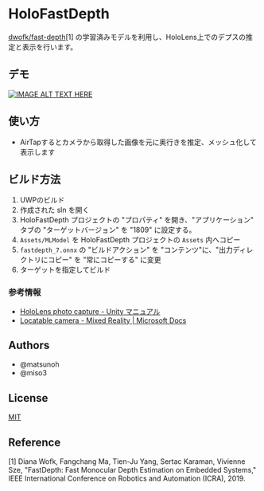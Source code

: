 HoloFastDepth
=====

[dwofk/fast-depth](https://github.com/dwofk/fast-depth)[1] の学習済みモデルを利用し、HoloLens上でのデプスの推定と表示を行います。

## デモ

[![IMAGE ALT TEXT HERE](https://img.youtube.com/vi/JJo-ZF0Oc-Y/0.jpg)](https://www.youtube.com/watch?v=JJo-ZF0Oc-Y)
## 使い方

* AirTapするとカメラから取得した画像を元に奥行きを推定、メッシュ化して表示します

## ビルド方法

1. UWPのビルド
2. 作成された sln を開く
3. HoloFastDepth プロジェクトの "プロパティ" を開き、"アプリケーション" タブの "ターゲットバージョン" を "1809" に設定する。
4. `Assets/MLModel` を HoloFastDepth プロジェクトの `Assets` 内へコピー
5. `fastdepth_7.onnx` の "ビルドアクション" を "コンテンツ"に、"出力ディレクトリにコピー" を "常にコピーする" に変更
6. ターゲットを指定してビルド

### 参考情報

* [HoloLens photo capture - Unity マニュアル](https://docs.unity3d.com/ja/current/Manual/windowsholographic-photocapture.html)
* [Locatable camera - Mixed Reality | Microsoft Docs](https://docs.microsoft.com/ja-jp/windows/mixed-reality/locatable-camera)

## Authors

* @matsunoh
* @miso3

## License

[MIT](https://github.com/miso3/HoloFastDepth/blob/master/LICENSE)

## Reference

[1] Diana Wofk, Fangchang Ma, Tien-Ju Yang, Sertac Karaman, Vivienne Sze, "FastDepth: Fast Monocular Depth Estimation on Embedded Systems," IEEE International Conference on Robotics and Automation (ICRA), 2019.